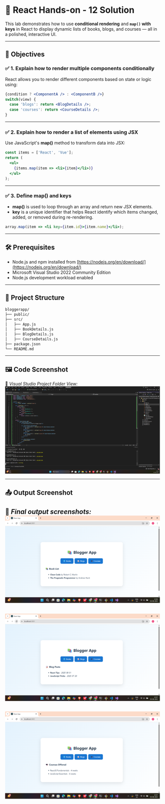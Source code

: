 # 📘 React Hands-on - 12 Solution

This lab demonstrates how to use **conditional rendering** and **`map()` with keys** in React to display dynamic lists of books, blogs, and courses — all in a polished, interactive UI.

---

## 📘 Objectives

### ✅ 1. Explain how to render multiple components conditionally

React allows you to render different components based on state or logic using:

```jsx
{condition ? <ComponentA /> : <ComponentB />}
switch(view) {
  case 'blogs': return <BlogDetails />;
  case 'courses': return <CourseDetails />;
}

```
---

### ✅ 2. Explain how to render a list of elements using JSX

Use JavaScript's **map()** method to transform data into JSX:

```jsx 
const items = ['React', 'Vue'];
return (
  <ul>
    {items.map(item => <li>{item}</li>)}
  </ul>
);
```
---

### ✅ 3. Define map() and keys

- **map()** is used to loop through an array and return new JSX elements.
- **key** is a unique identifier that helps React identify which items changed, added, or removed during re-rendering.

```jsx 
array.map(item => <li key={item.id}>{item.name}</li>);
```
---

## 🛠 Prerequisites

- Node.js and npm installed from [https://nodejs.org/en/download/](https://nodejs.org/en/download/)
- Microsoft Visual Studio 2022 Community Edition
- Node.js development workload enabled

---

## 📁 Project Structure

```
bloggerapp/
├── public/
├── src/
│   ├── App.js
│   ├── BookDetails.js
│   ├── BlogDetails.js
│   ├── CourseDetails.js
├── package.json
└── README.md
```
---
## 🖼️ Code Screenshot
📌 *Visual Studio Project Folder View:* 
![alt text](image.png)

---

## 📤 Output Screenshot
📌 *Final output screenshots:*
![alt text](image-1.png)
---
![alt text](image-2.png)
---
![alt text](image-3.png)
---